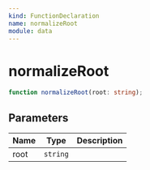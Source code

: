 ```yaml
---
kind: FunctionDeclaration
name: normalizeRoot
module: data
---
```


# normalizeRoot

```ts
function normalizeRoot(root: string);
```

## Parameters

| Name | Type     | Description |
| ---- | -------- | ----------- |
| root | `string` |             |
